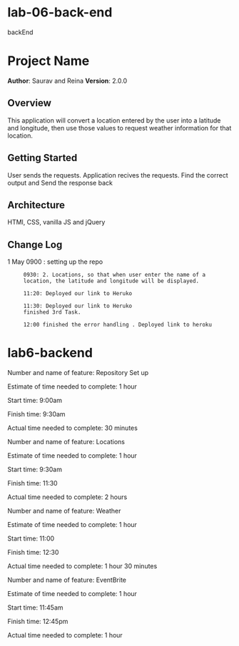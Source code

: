 # lab-06-back-end
backEnd


# Project Name

**Author**: Saurav and Reina
**Version**: 2.0.0 

## Overview
This application will convert a location entered by the user into a latitude and longitude, then use those values to request weather information for that location. 

## Getting Started
User sends the requests.
Application recives the requests.
Find the correct output and
Send the response back 

## Architecture
HTMl, CSS, vanilla JS and jQuery

## Change Log
1 May 0900 : setting up the repo

         0930: 2. Locations, so that when user enter the name of a 
         location, the latitude and longitude will be displayed.

         11:20: Deployed our link to Heruko

         11:30: Deployed our link to Heruko 
         finished 3rd Task.
         
         12:00 finished the error handling . Deployed link to heroku 
         
# lab6-backend

Number and name of feature: Repository Set up

Estimate of time needed to complete: 1 hour

Start time: 9:00am

Finish time: 9:30am

Actual time needed to complete: 30 minutes


Number and name of feature: Locations

Estimate of time needed to complete: 1 hour

Start time: 9:30am

Finish time: 11:30

Actual time needed to complete: 2 hours


Number and name of feature: Weather

Estimate of time needed to complete: 1 hour

Start time: 11:00

Finish time: 12:30

Actual time needed to complete: 1 hour 30 minutes


Number and name of feature: EventBrite

Estimate of time needed to complete: 1 hour

Start time: 11:45am

Finish time: 12:45pm

Actual time needed to complete: 1 hour
